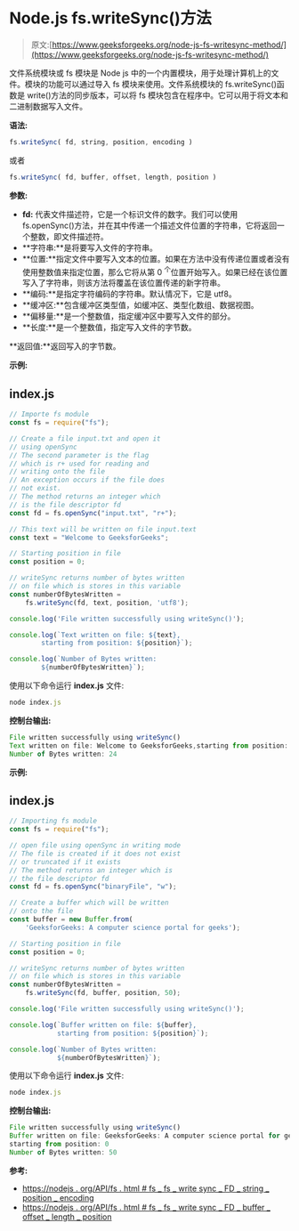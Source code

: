 # Node.js fs.writeSync()方法

> 原文:[https://www.geeksforgeeks.org/node-js-fs-writesync-method/](https://www.geeksforgeeks.org/node-js-fs-writesync-method/)

文件系统模块或 fs 模块是 Node js 中的一个内置模块，用于处理计算机上的文件。模块的功能可以通过导入 fs 模块来使用。文件系统模块的 fs.writeSync()函数是 write()方法的同步版本，可以将 fs 模块包含在程序中。它可以用于将文本和二进制数据写入文件。

**语法:**

```js
fs.writeSync( fd, string, position, encoding )
```

或者

```js
fs.writeSync( fd, buffer, offset, length, position )
```

**参数:**

*   **fd:** 代表文件描述符，它是一个标识文件的数字。我们可以使用 fs.openSync()方法，并在其中传递一个描述文件位置的字符串，它将返回一个整数，即文件描述符。
*   **字符串:**是将要写入文件的字符串。
*   **位置:**指定文件中要写入文本的位置。如果在方法中没有传递位置或者没有使用整数值来指定位置，那么它将从第 0 <sup>个</sup>位置开始写入。如果已经在该位置写入了字符串，则该方法将覆盖在该位置传递的新字符串。
*   **编码:**是指定字符编码的字符串。默认情况下，它是 utf8。
*   **缓冲区:**包含缓冲区类型值，如缓冲区、类型化数组、数据视图。
*   **偏移量:**是一个整数值，指定缓冲区中要写入文件的部分。
*   **长度:**是一个整数值，指定写入文件的字节数。

**返回值:**返回写入的字节数。

**示例:**

## index.js

```js
// Importe fs module
const fs = require("fs");

// Create a file input.txt and open it
// using openSync
// The second parameter is the flag 
// which is r+ used for reading and 
// writing onto the file
// An exception occurs if the file does
// not exist.
// The method returns an integer which
// is the file descriptor fd
const fd = fs.openSync("input.txt", "r+");

// This text will be written on file input.text
const text = "Welcome to GeeksforGeeks";

// Starting position in file
const position = 0;

// writeSync returns number of bytes written
// on file which is stores in this variable
const numberOfBytesWritten = 
    fs.writeSync(fd, text, position, 'utf8');

console.log('File written successfully using writeSync()');

console.log(`Text written on file: ${text},
        starting from position: ${position}`);

console.log(`Number of Bytes written: 
        ${numberOfBytesWritten}`);
```

使用以下命令运行 **index.js** 文件:

```js
node index.js
```

**控制台输出:**

```js
File written successfully using writeSync()
Text written on file: Welcome to GeeksforGeeks,starting from position: 0
Number of Bytes written: 24
```

**示例:**

## index.js

```js
// Importing fs module
const fs = require("fs");

// open file using openSync in writing mode
// The file is created if it does not exist
// or truncated if it exists
// The method returns an integer which is
// the file descriptor fd
const fd = fs.openSync("binaryFile", "w");

// Create a buffer which will be written
// onto the file
const buffer = new Buffer.from(
    'GeeksforGeeks: A computer science portal for geeks');

// Starting position in file
const position = 0;

// writeSync returns number of bytes written
// on file which is stores in this variable
const numberOfBytesWritten = 
    fs.writeSync(fd, buffer, position, 50);

console.log('File written successfully using writeSync()');

console.log(`Buffer written on file: ${buffer},
            starting from position: ${position}`);

console.log(`Number of Bytes written: 
            ${numberOfBytesWritten}`);
```

使用以下命令运行 **index.js** 文件:

```js
node index.js
```

**控制台输出:**

```js
File written successfully using writeSync()
Buffer written on file: GeeksforGeeks: A computer science portal for geeks
starting from position: 0
Number of Bytes written: 50
```

**参考:**

*   [https://nodejs . org/API/fs . html # fs _ fs _ write sync _ FD _ string _ position _ encoding](https://nodejs.org/api/fs.html#fs_fs_writesync_fd_string_position_encoding)
*   [https://nodejs . org/API/fs . html # fs _ fs _ write sync _ FD _ buffer _ offset _ length _ position](https://nodejs.org/api/fs.html#fs_fs_writesync_fd_buffer_offset_length_position)